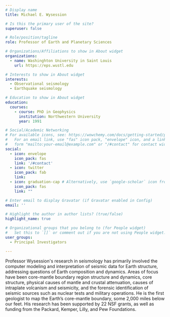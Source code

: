 ```yaml
---
# Display name
title: Michael E. Wysession

# Is this the primary user of the site?
superuser: false

# Role/position/tagline
role: Professor of Earth and Planetary Sciences

# Organizations/Affiliations to show in About widget
organizations:
  - name: Washinghton University in Saint Louis
    url: https://eps.wustl.edu

# Interests to show in About widget
interests:
  - Observational seismology
  - Earthquake seismology

# Education to show in About widget
education:
  courses:
    - course: PhD in Geophysics
      institution: Northwestern University
      year: 1991

# Social/Academic Networking
# For available icons, see: https://wowchemy.com/docs/getting-started/page-builder/#icons
#   For an email link, use "fas" icon pack, "envelope" icon, and a link in the
#   form "mailto:your-email@example.com" or "/#contact" for contact widget.
social:
  - icon: envelope
    icon_pack: fas
    link: '/#contact'
  - icon: twitter
    icon_pack: fab
    link: 
  - icon: graduation-cap # Alternatively, use `google-scholar` icon from `ai` icon pack
    icon_pack: fas
    link: ""

# Enter email to display Gravatar (if Gravatar enabled in Config)
email: ''

# Highlight the author in author lists? (true/false)
highlight_name: true

# Organizational groups that you belong to (for People widget)
#   Set this to `[]` or comment out if you are not using People widget.
user_groups:
  - Principal Investigators

---
```


Professor Wysession's research in seismology has primarily involved the computer modeling and interpretation of seismic data for Earth structure, addressing questions of Earth composition and dynamics. Areas of focus have been core-mantle boundary region structure and dynamics, core structure, physical causes of mantle and crustal attenuation, causes of intraplate volcanism and seismicity, and the forensic identification of seismic sources such as nuclear tests and military operations. He is the first geologist to map the Earth’s core-mantle boundary, some 2,000 miles below our feet. His research has been supported by 22 NSF grants, as well as funding from the Packard, Kemper, Lilly, and Pew Foundations. 

